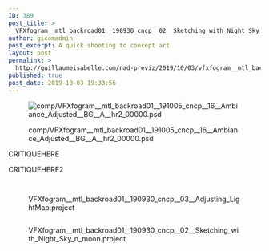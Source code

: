 ```yaml
---
ID: 389
post_title: >
  VFXfogram__mtl_backroad01__190930_cncp__02__Sketching_with_Night_Sky_n_moon.project
author: gicomadmin
post_excerpt: A quick shooting to concept art
layout: post
permalink: >
  http://guillaumeisabelle.com/nad-previz/2019/10/03/vfxfogram__mtl_backroad01__190930_cncp__02__sketching_with_night_sky_n_moon-project/
published: true
post_date: 2019-10-03 19:33:56
---
```

<!-- wp:image {"id":454} --><figure class="wp-block-image">

<img src="http://guillaumeisabelle.com/nad-previz/wp-content/uploads/sites/19/2019/10/image-7.png" alt="comp/VFXfogram__mtl_backroad01__191005_cncp__16__Ambiance_Adjusted__BG__A__hr2_00000.psd" class="wp-image-454" /><figcaption>comp/VFXfogram\_\_mtl_backroad01\_\_191005_cncp\_\_16\_\_Ambiance_Adjusted\_\_BG\_\_A__hr2_00000.psd</figcaption></figure> <!-- /wp:image -->

<!-- wp:paragraph -->

CRITIQUEHERE

<!-- /wp:paragraph -->

<!-- wp:paragraph -->

CRITIQUEHERE2

<!-- /wp:paragraph -->

<!-- wp:image {"id":413} --><figure class="wp-block-image">

<img src="http://guillaumeisabelle.com/nad-previz/wp-content/uploads/sites/19/2019/10/image-5.png" alt="" class="wp-image-413" /></figure> <!-- /wp:image -->

<!-- wp:image {"id":409} --><figure class="wp-block-image">

<img src="http://guillaumeisabelle.com/nad-previz/wp-content/uploads/sites/19/2019/10/image-4-1024x629.png" alt="" class="wp-image-409" /><figcaption>VFXfogram\_\_mtl_backroad01\_\_190930_cncp\_\_03\_\_Adjusting_LightMap.project</figcaption></figure> <!-- /wp:image -->

<!-- wp:image {"id":392} --><figure class="wp-block-image">

<img src="http://guillaumeisabelle.com/nad-previz/wp-content/uploads/sites/19/2019/10/image-3-1024x578.png" alt="" class="wp-image-392" /><figcaption>VFXfogram\_\_mtl_backroad01\_\_190930_cncp\_\_02\_\_Sketching_with_Night_Sky_n_moon.project</figcaption></figure> <!-- /wp:image -->